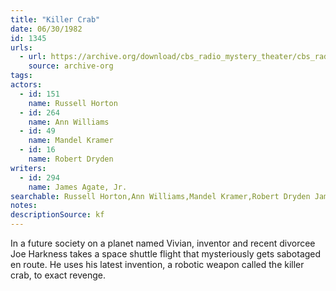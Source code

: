 ```yaml
---
title: "Killer Crab"
date: 06/30/1982
id: 1345
urls: 
  - url: https://archive.org/download/cbs_radio_mystery_theater/cbs_radio_mystery_theater-1301-1350.zip/cbs_radio_mystery_theater-1301-1350%2Fcbsrmt_1345_killer_crab.mp3
    source: archive-org
tags: 
actors:  
  - id: 151
    name: Russell Horton  
  - id: 264
    name: Ann Williams  
  - id: 49
    name: Mandel Kramer  
  - id: 16
    name: Robert Dryden
writers:  
  - id: 294
    name: James Agate, Jr.
searchable: Russell Horton,Ann Williams,Mandel Kramer,Robert Dryden James Agate, Jr.
notes: 
descriptionSource: kf
---
```

In a future society on a planet named Vivian, inventor and recent divorcee Joe Harkness takes a space shuttle flight that mysteriously gets sabotaged en route. He uses his latest invention, a robotic weapon called the killer crab, to exact revenge.